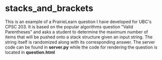 # stacks_and_brackets

This is an example of a PrairieLearn question I have developed for UBC's CPSC 203. It is based on the popular algorithms question "Valid Parentheses" and asks a student to determine the maximum number of items that will be pushed onto a stack structure given an input string. The string itself is randomized along with its corresponding answer. The server code can be found in **server.py** while the code for rendering the question is located in **question.html**
